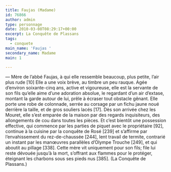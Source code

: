 ```yaml
---
title: Faujas (Madame)
id: 76866
author: admin
type: personnage
date: 2010-03-08T08:29:17+00:00
excerpt: La Conquête de Plassans
tags:
  - conquete
main_name: 'Faujas '
secondary_name: Madame
main: 1

---
```

— Mère de l&rsquo;abbé Faujas, à qui elle ressemble beaucoup, plus petite, l&rsquo;air plus rude [10] Elle a une voix brève, au timbre un peu rauque. Agée d&rsquo;environ soixante-cinq ans, active et vigoureuse, elle est la servante de son fils qu&rsquo;elle aime d&rsquo;une adoration absolue, le regardant d&rsquo;un air d&rsquo;extase, montant la garde autour de lui, prêle à écraser tout obstacle gênant. Elle porte une robe de colonnade, serrée au corsage par un fichu jaune noué derrière la taille, et de gros souliers lacés [17]. Dès son arrivée chez les Mouret, elle s&rsquo;est emparée de la maison par des regards inquisiteurs, des allongements de cou dans toutes les pièces. Et c&rsquo;est bientôt une possession effective, qui commence par les parties de piquet avec le propriétaire [92], continue à la cuisine par la conquête de Rosé [239] et s&rsquo;affirme par l&rsquo;envahissement du rez-de-chaussée [244], lent travail de termite, contrarié un instant par les manœuvres parallèles d&rsquo;Olympe Trouche [249], et qui aboutit au pillage [338]. Cette mère vit uniquement pour son fils; file lui reste dévouée jusqu&rsquo;à la mort, s&rsquo;offrant aux flammes pour le protéger, éteignant les charbons sous ses pieds nus [385]. (La Conquête de Plassans.)